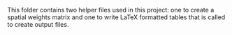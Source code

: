 This folder contains two helper files used in this project: one to create a spatial weights matrix and one to write LaTeX formatted tables that is called to create output files.
